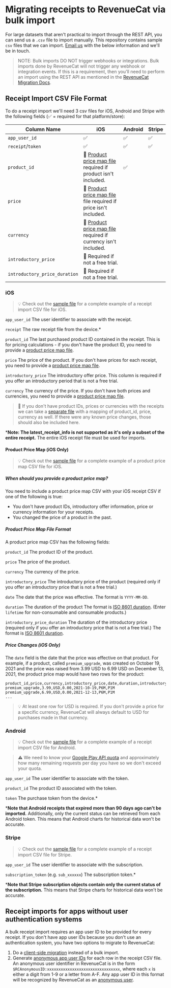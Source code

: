 # Migrating receipts to RevenueCat via bulk import

For large datasets that aren't practical to import through the REST API, you can send us a `.csv` file to import manually. This repository contains sample `csv` files that we can import. [Email us](mailto:support@revenuecat.com) with the below information and we'll be in touch.

> NOTE: Bulk imports DO NOT trigger webhooks or integrations. Bulk imports done by RevenueCat will not trigger any webhook or integration events. If this is a requirement, then you'll need to perform an import using the REST API as mentioned in the [RevenueCat Migration Docs](https://docs.revenuecat.com/docs/migrating-existing-subscriptions#using-the-rest-api). 

## Receipt Import CSV File Format

To do a receipt import we'll need 3 csv files for iOS, Android and Stripe with the following fields (✅ = required for that platform/store):

| Column Name                   | iOS | Android | Stripe |
|-------------------------------|-----|---------|--------|
| `app_user_id`                 | ✅   | ✅       | ✅      |
| `receipt`/`token`             | ✅   | ✅       | ✅      |
| `product_id`                  | 🚧 [Product price map file](#product-price-map-ios-only) required if product isn't included.   | ✅       |        |
| `price`                       | 🚧 [Product price map file](#product-price-map-ios-only) file required if price isn't included.   |         |        |
| `currency`                    | 🚧 [Product price map file](#product-price-map-ios-only) required if currency isn't included.   |         |        |
| `introductory_price`          | 🚧 Required if not a free trial.   |         |        |
| `introductory_price_duration` | 🚧 Required if not a free trial.   |         |        |

### iOS

> 💡 Check out the [sample file](iOS/ios_receipt_import_sample.csv) for a complete example of a receipt import CSV file for iOS.

`app_user_id` The user identifier to associate with the receipt.

`receipt` The raw receipt file from the device.*

`product_id` The last purchased product ID contained in the receipt. This is for pricing calculations - if you don't have the product ID, you need to provide a [product price map file](#product-price-map-ios-only).

`price` The price of the product. If you don't have prices for each receipt, you need to provide a [product price map file](#product-price-map-ios-only).

`introductory_price` The introductory offer price. This column is required if you offer an introductory period that is not a free trial.

`currency` The currency of the price. If you don't have both prices and currencies, you need to provide a [product price map file](#product-price-map-ios-only).

> 🚧 If you don't have product IDs, prices or currencies with the receipts we can take a [separate file](#product-price-map-ios-only) with a mapping of product_id, price, currency as well. If there were any known price changes, those should also be included here.

***Note: The latest_receipt_info is not supported as it's only a subset of the entire receipt.** The entire iOS receipt file must be used for imports.

#### Product Price Map (iOS Only)

> 💡 Check out the [sample file](iOS/ios_product_price_map_sample.csv) for a complete example of a product price map CSV file for iOS.

##### When should you provide a product price map?

You need to include a product price map CSV with your iOS receipt CSV if one of the following is true:

- You don't have product IDs, introductory offer information, price or currency information for your receipts.
- You changed the price of a product in the past.

##### Product Price Map File Format

A product price map CSV has the following fields:

`product_id` The product ID of the product.

`price` The price of the product.

`currency` The currency of the price.

`introductory_price` The introductory price of the product (required only if you offer an introductory price that is not a free trial.)

`date` The date that the price was effective. The format is `YYYY-MM-DD`.

`duration` The duration of the product The format is [ISO 8601 duration](https://en.wikipedia.org/wiki/ISO_8601#Durations). (Enter `lifetime` for non-consumable and consumable products.)

`introductory_price_duration` The duration of the introductory price (required only if you offer an introductory price that is not a free trial.) The format is [ISO 8601 duration](https://en.wikipedia.org/wiki/ISO_8601#Durations).

##### Price Changes (iOS Only)

The `date` field is the date that the price was effective on that product. For example, if a product, called `premium_upgrade`, was created on October 19, 2021 and the price was raised from 3.99 USD to 6.99 USD on December 13, 2021, the product price map would have two rows for the product:

```
product_id,price,currency,introductory_price,date,duration,introductory_price_duration
premium_upgrade,3.99,USD,0.00,2021-10-19,P6M,P1M
premium_upgrade,6.99,USD,0.00,2021-12-13,P6M,P1M
...
```

> 💡 At least one row for USD is required. If you don't provide a price for a specific currency, RevenueCat will always default to USD for purchases made in that currency.

### Android

> 💡 Check out the [sample file](Android/android_receipt_import_sample.csv) for a complete example of a receipt import CSV file for Android.

> ⚠️ We need to know your [Google Play API quota](https://developers.google.com/android-publisher/quotas) and approximately how many remaining requests per day you have so we don't exceed your quota.

`app_user_id` The user identifier to associate with the token.

`product_id` The product ID associated with the token.

`token` The purchase token from the device.*

***Note that Android receipts that expired more than 90 days ago can't be imported.** Additionally, only the current status can be retrieved from each Android token. This means that Android charts for historical data won't be accurate.

### Stripe

> 💡 Check out the [sample file](Stripe/stripe_receipt_import_sample.csv) for a complete example of a receipt import CSV file for Stripe.

`app_user_id` The user identifier to associate with the subscription.

`subscription_token` (e.g. `sub_xxxxxx`) The subscription token.*

***Note that Stripe subscription objects contain only the current status of the subscription.** This means that Stripe charts for historical data won't be accurate.

## Receipt imports for apps without user authentication systems

A bulk receipt import requires an app user ID to be provided for every receipt. If you don't have app user IDs because you don't use an authentication system, you have two options to migrate to RevenueCat:

1. Do a [client-side migration](https://docs.revenuecat.com/docs/migrating-existing-subscriptions#client-side-migration) instead of a bulk import.
2. Generate [anonymous app user IDs](https://docs.revenuecat.com/docs/user-ids#anonymous-app-user-ids) for each row in the receipt CSV file. An anonymous user identifier in RevenueCat is in the form `$RCAnonymousID:xxxxxxxxxxxxxxxxxxxxxxxxxxxxxxxx`, where each `x` is either a digit from 1-9 or a letter from A-F. Any app user ID in this format will be recognized by RevenueCat as an [anonymous user](https://docs.revenuecat.com/docs/user-ids#anonymous-app-user-ids).
